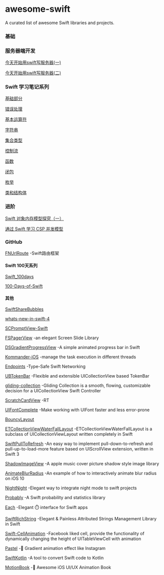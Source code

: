 # awesome-swift
A curated list of awesome Swift libraries and projects.

### 基础

### 服务器端开发
[今天开始用swift写服务器(一)](http://blog.csdn.net/loveqcx123/article/details/70160379)

[今天开始用swift写服务器(二)](http://blog.csdn.net/loveqcx123/article/details/71083555)

### Swift 学习笔记系列
[基础部分](http://www.cnblogs.com/Youhei/p/6873982.html)

[错误处理](http://www.cnblogs.com/Youhei/p/6874783.html)

[基本运算符](http://www.cnblogs.com/Youhei/p/6874893.html)

[字符串](http://www.cnblogs.com/Youhei/p/6875241.html)

[集合类型](http://www.cnblogs.com/Youhei/p/6876142.html)

[控制流](http://www.cnblogs.com/Youhei/p/6877652.html)

[函数](http://www.cnblogs.com/Youhei/p/6878321.html)

[闭包](http://www.cnblogs.com/Youhei/p/6880208.html)

[枚举](http://www.cnblogs.com/Youhei/p/6878767.html)

[类和结构体](http://www.cnblogs.com/Youhei/p/6878866.html)

### 进阶
[Swift 对象内存模型探究（一）](https://mp.weixin.qq.com/s/zIkB9KnAt1YPWGOOwyqY3Q)

[通过 Swift 学习 CSP 并发模型](http://fengjian0106.github.io/2016/04/10/CSP-Concurrency-Patterns-In-Swift/)

### GitHub
[FNUrlRoute](https://github.com/Fnoz/FNUrlRoute) -Swift路由框架

#### Swift 100天系列
[Swift_100days](https://github.com/Nododo/Swift_100days)

[100-Days-of-Swift](https://github.com/zhugejunwei/100-Days-of-Swift)

#### 其他
[SwiftShareBubbles](https://github.com/takecian/SwiftShareBubbles)

[whats-new-in-swift-4](https://github.com/ole/whats-new-in-swift-4)

[SCPromptView-Swift](https://github.com/Chan4iOS/SCPromptView-Swift)

[FSPagerView](https://github.com/WenchaoD/FSPagerView) -an elegant Screen Slide Library

[DSGradientProgressView](https://github.com/DholStudio/DSGradientProgressView) -A simple animated progress bar in Swift

[Kommander-iOS](https://github.com/intelygenz/Kommander-iOS) -manage the task execution in different threads

[Endpoints](https://github.com/tailoredmedia/Endpoints) -Type-Safe Swift Networking

[UBTokenBar](https://github.com/uber/UBTokenBar) -Flexible and extensible UICollectionView based TokenBar

[gliding-collection](https://github.com/Ramotion/gliding-collection) -Gliding Collection is a smooth, flowing, customizable decision for a UICollectionView Swift Controller

[ScratchCardView](https://github.com/pgorzelany/ScratchCardView) -RT

[UIFontComplete](https://github.com/Nirma/UIFontComplete) -Make working with UIFont faster and less error-prone

[BouncyLayout](https://github.com/roberthein/BouncyLayout)

[ETCollectionViewWaterFallLayout](https://github.com/ElegantTeam/ETCollectionViewWaterFallLayout) -ETCollectionViewWaterFallLayout is a subclass of UICollectionViewLayout written completely in Swift

[SwiftPullToRefresh](https://github.com/WXGBridgeQ/SwiftPullToRefresh) -An easy way to implement pull-down-to-refresh and pull-up-to-load-more feature based on UIScrollView extension, written in Swift 3

[ShadowImageView](https://github.com/olddonkey/ShadowImageView) -A apple music cover picture shadow style image library

[AnimateBlurRadius](https://github.com/fichek/AnimateBlurRadius) -An example of how to interactively animate blur radius on iOS 10

[NightNight](https://github.com/Draveness/NightNight) -Elegant way to integrate night mode to swift projects

[Probably](https://github.com/harlanhaskins/Probably) -A Swift probability and statistics library

[Each](https://github.com/dalu93/Each) -Elegant :stopwatch: interface for Swift apps

[SwiftRichString](https://github.com/malcommac/SwiftRichString) -Elegant & Painless Attributed Strings Management Library in Swift

[Swift-CellAnimation](https://github.com/Mononster/Swift-CellAnimation) -Facebook liked cell, provide the functionality of dynamically changing the height of UITableViewCell with animation

[Pastel](https://github.com/cruisediary/Pastel) -:art: Gradient animation effect like Instagram

[SwiftKotlin](https://github.com/angelolloqui/SwiftKotlin) -A tool to convert Swift code to Kotlin

[MotionBook](https://github.com/younatics/MotionBook) -:book: Awesome iOS UI/UX Animation Book
